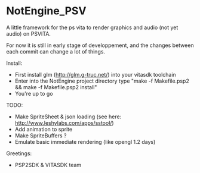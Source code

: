 # NotEngine_PSV
A little framework for the ps vita to render graphics and audio (not yet audio) on PSVITA.

For now it is still in early stage of developpement, and the changes between each commit can
change a lot of things.

Install:
 - First install glm (http://glm.g-truc.net/) into your vitasdk toolchain
 - Enter into the NotEngine project directory type "make -f Makefile.psp2 && make -f Makefile.psp2 install"
 - You're up to go

TODO:
 - Make SpriteSheet & json loading (see here: http://www.leshylabs.com/apps/sstool/)
 - Add animation to sprite
 - Make SpriteBuffers ?
 - Emulate basic immediate rendering (like opengl 1.2 days)

Greetings:
 - PSP2SDK & VITASDK team



